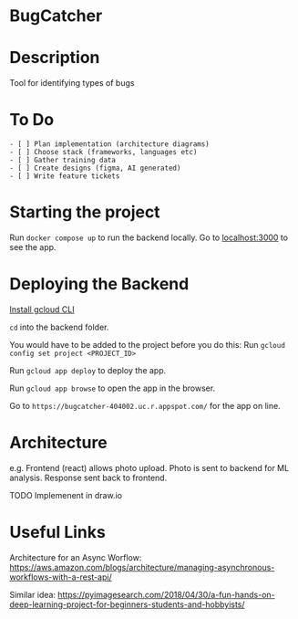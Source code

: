 # BugCatcher

# Description

Tool for identifying types of bugs

# To Do

    - [ ] Plan implementation (architecture diagrams)
    - [ ] Choose stack (frameworks, languages etc)
    - [ ] Gather training data
    - [ ] Create designs (figma, AI generated)
    - [ ] Write feature tickets

# Starting the project

Run `docker compose up` to run the backend locally. Go to [localhost:3000](http://localhost:3000/) to see the app.

# Deploying the Backend

[Install gcloud CLI](https://cloud.google.com/sdk/docs/install)

`cd` into the backend folder.

You would have to be added to the project before you do this:
Run `gcloud config set project <PROJECT_ID>`

Run `gcloud app deploy` to deploy the app.

Run `gcloud app browse` to open the app in the browser.

Go to `https://bugcatcher-404002.uc.r.appspot.com/` for the app on line.

# Architecture

e.g. Frontend (react) allows photo upload. Photo is sent to backend for ML analysis. Response sent back to frontend.

TODO Implemenent in draw.io

# Useful Links

Architecture for an Async Worflow: https://aws.amazon.com/blogs/architecture/managing-asynchronous-workflows-with-a-rest-api/

Similar idea: https://pyimagesearch.com/2018/04/30/a-fun-hands-on-deep-learning-project-for-beginners-students-and-hobbyists/
